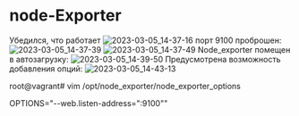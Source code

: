 # node-Exporter
Убедился, что работает
![2023-03-05_14-37-16](https://user-images.githubusercontent.com/123774335/222958613-f90fce84-9b1b-4bde-8f22-c38f7e00c29d.png)
порт 9100 проброшен:
![2023-03-05_14-37-39](https://user-images.githubusercontent.com/123774335/222958682-8d8072ba-8f69-452e-b75b-8d3b73d83755.png)
![2023-03-05_14-37-49](https://user-images.githubusercontent.com/123774335/222958697-72a673e4-9eca-4b6d-841a-654819f4eee6.png)
Node_exporter помещен в автозагрузку:
![2023-03-05_14-39-50](https://user-images.githubusercontent.com/123774335/222958721-3d5450d6-e28c-4cc4-a188-663a064d455c.png)
Предусмотрена возможность добавления опций:
![2023-03-05_14-43-13](https://user-images.githubusercontent.com/123774335/222958748-d72cb51d-6e72-4d74-8fd0-b576324f954c.png)

root@vagrant# vim /opt/node_exporter/node_exporter_options

OPTIONS="--web.listen-address=":9100""
